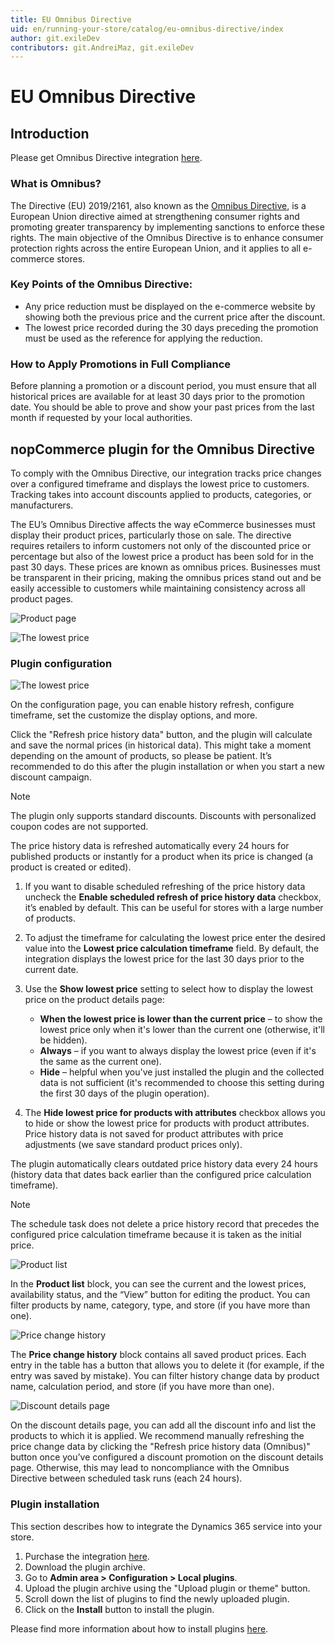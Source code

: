 ```yaml
---
title: EU Omnibus Directive
uid: en/running-your-store/catalog/eu-omnibus-directive/index
author: git.exileDev
contributors: git.AndreiMaz, git.exileDev
---
```


# EU Omnibus Directive

## Introduction

Please get Omnibus Directive integration [here](https://www.nopcommerce.com).

### What is Omnibus?

The Directive (EU) 2019/2161, also known as the [Omnibus Directive](https://eur-lex.europa.eu/eli/dir/2019/2161/oj), is a European Union directive aimed at strengthening consumer rights and promoting greater transparency by implementing sanctions to enforce these rights. The main objective of the Omnibus Directive is to enhance consumer protection rights across the entire European Union, and it applies to all e-commerce stores.

### Key Points of the Omnibus Directive:

* Any price reduction must be displayed on the e-commerce website by showing both the previous price and the current price after the discount.
* The lowest price recorded during the 30 days preceding the promotion must be used as the reference for applying the reduction.

### How to Apply Promotions in Full Compliance

Before planning a promotion or a discount period, you must ensure that all historical prices are available for at least 30 days prior to the promotion date. You should be able to prove and show your past prices from the last month if requested by your local authorities.

## nopCommerce plugin for the Omnibus Directive

To comply with the Omnibus Directive, our integration tracks price changes over a configured timeframe and displays the lowest price to customers. Tracking takes into account discounts applied to products, categories, or manufacturers.

The EU’s Omnibus Directive affects the way eCommerce businesses must display their product prices, particularly those on sale. The directive requires retailers to inform customers not only of the discounted price or percentage but also of the lowest price a product has been sold for in the past 30 days. These prices are known as omnibus prices. Businesses must be transparent in their pricing, making the omnibus prices stand out and be easily accessible to customers while maintaining consistency across all product pages.

![Product page](_static/product.png)

![The lowest price](_static/lowest-price.png)

### Plugin configuration

![The lowest price](_static/settings.png)

On the configuration page, you can enable history refresh, configure timeframe, set the customize the display options, and more.

Click the "Refresh price history data" button, and the plugin will calculate and save the normal prices (in historical data). This might take a moment depending on the amount of products, so please be patient. It’s recommended to do this after the plugin installation or when you start a new discount campaign.

> [!NOTE]
> The plugin only supports standard discounts. Discounts with personalized coupon codes are not supported.

The price history data is refreshed automatically every 24 hours for published products or instantly for a product when its price is changed (a product is created or edited).

1. If you want to disable scheduled refreshing of the price history data uncheck the **Enable scheduled refresh of price history data** checkbox, it’s enabled by default. This can be useful for stores with a large number of products.
1. To adjust the timeframe for calculating the lowest price enter the desired value into the **Lowest price calculation timeframe** field. By default, the integration displays the lowest price for the last 30 days prior to the current date.
1. Use the **Show lowest price** setting to select how to display the lowest price on the product details page:
    * **When the lowest price is lower than the current price** – to show the lowest price only when it's lower than the current one (otherwise, it'll be hidden).
    * **Always** – if you want to always display the lowest price (even if it's the same as the current one).
    * **Hide** – helpful when you've just installed the plugin and the collected data is not sufficient (it's recommended to choose this setting during the first 30 days of the plugin operation).

1. The **Hide lowest price for products with attributes** checkbox allows you to hide or show the lowest price for products with product attributes. Price history data is not saved for product attributes with price adjustments (we save standard product prices only).

The plugin automatically clears outdated price history data every 24 hours (history data that dates back earlier than the configured price calculation timeframe).

> [!NOTE]
> The schedule task does not delete a price history record that precedes the configured price calculation timeframe because it is taken as the initial price.

![Product list](_static/product-list.png)

In the **Product list** block, you can see the current and the lowest prices, availability status, and the “View” button for editing the product. You can filter products by name, category, type, and store (if you have more than one).

![Price change history](_static/price-history.png)

The **Price change history** block contains all saved product prices. Each entry in the table has a button that allows you to delete it (for example, if the entry was saved by mistake). You can filter history change data by product name, calculation period, and store (if you have more than one).

![Discount details page](_static/discount.png)

On the discount details page, you can add all the discount info and list the products to which it is applied. We recommend manually refreshing the price change data by clicking the "Refresh price history data (Omnibus)" button once you’ve configured a discount promotion on the discount details page. Otherwise, this may lead to noncompliance with the Omnibus Directive between scheduled task runs (each 24 hours).

### Plugin installation

This section describes how to integrate the Dynamics 365 service into your store.

1. Purchase the integration [here](https://www.nopcommerce.com/).
1. Download the plugin archive.
1. Go to **Admin area > Configuration > Local plugins**.
1. Upload the plugin archive using the "Upload plugin or theme" button.
1. Scroll down the list of plugins to find the newly uploaded plugin.
1. Click on the **Install** button to install the plugin.

Please find more information about how to install plugins [here](https://docs.nopcommerce.com/getting-started/advanced-configuration/plugins-in-nopcommerce.html).
